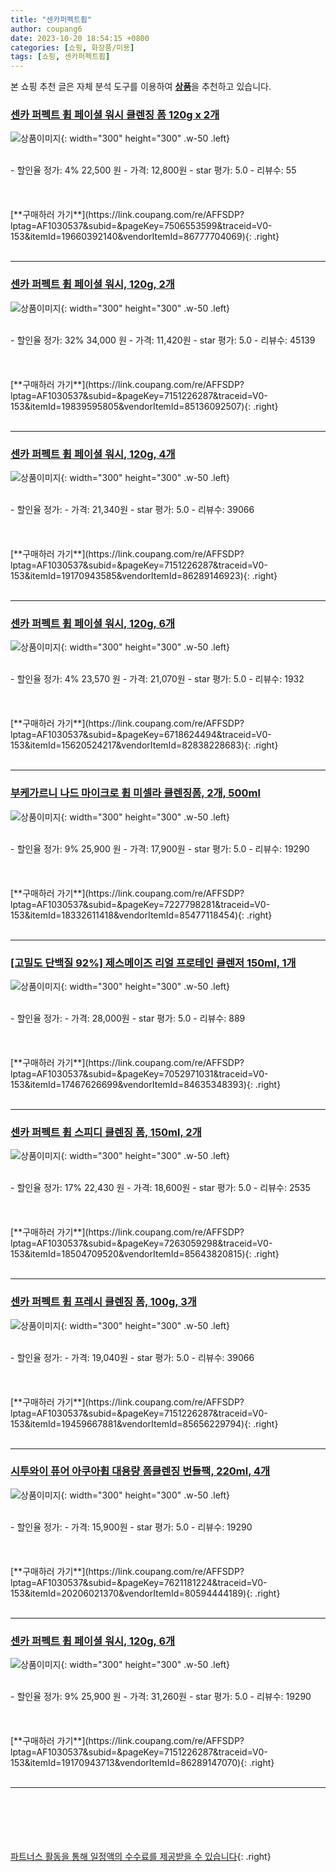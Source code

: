 ```yaml
---
title: "센카퍼펙트휩"
author: coupang6
date: 2023-10-20 18:54:15 +0800
categories: [쇼핑, 화장품/미용]
tags: [쇼핑, 센카퍼펙트휩]
---
```


본 쇼핑 추천 글은 자체 분석 도구를 이용하여 [**상품**](https://link.coupang.com/a/bao1ui)을 추천하고 있습니다.

### [센카 퍼펙트 휩 페이셜 워시 클렌징 폼 120g x 2개](https://link.coupang.com/re/AFFSDP?lptag=AF1030537&subid=&pageKey=7506553599&traceid=V0-153&itemId=19660392140&vendorItemId=86777704069)

![상품이미지](https://thumbnail8.coupangcdn.com/thumbnails/remote/230x230ex/image/vendor_inventory/103f/0da8af4dc2413bf7989bafa60ffb6c9189f3ac1bf2c68993c60e19aa897e.jpg){: width="300" height="300" .w-50 .left}


<br>
- 할인율 정가: 4%  22,500   원
- 가격: 12,800원
- star 평가: 5.0
- 리뷰수: 55
<br>
<br>
<br>
<br>
[**구매하러 가기**](https://link.coupang.com/re/AFFSDP?lptag=AF1030537&subid=&pageKey=7506553599&traceid=V0-153&itemId=19660392140&vendorItemId=86777704069){: .right}
<br>
<br>

---

### [센카 퍼펙트 휩 페이셜 워시, 120g, 2개](https://link.coupang.com/re/AFFSDP?lptag=AF1030537&subid=&pageKey=7151226287&traceid=V0-153&itemId=19839595805&vendorItemId=85136092507)

![상품이미지](https://thumbnail6.coupangcdn.com/thumbnails/remote/230x230ex/image/retail/images/2102734568127553-088c9ea6-7229-4341-9100-c3c5cdd7e5e0.jpg){: width="300" height="300" .w-50 .left}


<br>
- 할인율 정가: 32%  34,000   원
- 가격: 11,420원
- star 평가: 5.0
- 리뷰수: 45139
<br>
<br>
<br>
<br>
[**구매하러 가기**](https://link.coupang.com/re/AFFSDP?lptag=AF1030537&subid=&pageKey=7151226287&traceid=V0-153&itemId=19839595805&vendorItemId=85136092507){: .right}
<br>
<br>

---

### [센카 퍼펙트 휩 페이셜 워시, 120g, 4개](https://link.coupang.com/re/AFFSDP?lptag=AF1030537&subid=&pageKey=7151226287&traceid=V0-153&itemId=19170943585&vendorItemId=86289146923)

![상품이미지](https://thumbnail10.coupangcdn.com/thumbnails/remote/230x230ex/image/retail/images/d53d93f3-bc9d-4d1a-a8c7-d006b7124f882695727988806790552.png){: width="300" height="300" .w-50 .left}


<br>
- 할인율 정가: 
- 가격: 21,340원
- star 평가: 5.0
- 리뷰수: 39066
<br>
<br>
<br>
<br>
[**구매하러 가기**](https://link.coupang.com/re/AFFSDP?lptag=AF1030537&subid=&pageKey=7151226287&traceid=V0-153&itemId=19170943585&vendorItemId=86289146923){: .right}
<br>
<br>

---

### [센카 퍼펙트 휩 페이셜 워시, 120g, 6개](https://link.coupang.com/re/AFFSDP?lptag=AF1030537&subid=&pageKey=6718624494&traceid=V0-153&itemId=15620524217&vendorItemId=82838228683)

![상품이미지](https://thumbnail8.coupangcdn.com/thumbnails/remote/230x230ex/image/vendor_inventory/4c40/2b073766ba49a84d259e43419ab88ce8b159a884d933be4a8f3b72a91291.jpg){: width="300" height="300" .w-50 .left}


<br>
- 할인율 정가: 4%  23,570   원
- 가격: 21,070원
- star 평가: 5.0
- 리뷰수: 1932
<br>
<br>
<br>
<br>
[**구매하러 가기**](https://link.coupang.com/re/AFFSDP?lptag=AF1030537&subid=&pageKey=6718624494&traceid=V0-153&itemId=15620524217&vendorItemId=82838228683){: .right}
<br>
<br>

---

### [부케가르니 나드 마이크로 휩 미셀라 클렌징폼, 2개, 500ml](https://link.coupang.com/re/AFFSDP?lptag=AF1030537&subid=&pageKey=7227798281&traceid=V0-153&itemId=18332611418&vendorItemId=85477118454)

![상품이미지](https://thumbnail10.coupangcdn.com/thumbnails/remote/230x230ex/image/rs_quotation_api/io1msjzv/a799fc1afe7543709f25b25c019d1387.jpg){: width="300" height="300" .w-50 .left}


<br>
- 할인율 정가: 9%  25,900   원
- 가격: 17,900원
- star 평가: 5.0
- 리뷰수: 19290
<br>
<br>
<br>
<br>
[**구매하러 가기**](https://link.coupang.com/re/AFFSDP?lptag=AF1030537&subid=&pageKey=7227798281&traceid=V0-153&itemId=18332611418&vendorItemId=85477118454){: .right}
<br>
<br>

---

### [[고밀도 단백질 92%] 제스메이즈 리얼 프로테인 클렌저 150ml, 1개](https://link.coupang.com/re/AFFSDP?lptag=AF1030537&subid=&pageKey=7052971031&traceid=V0-153&itemId=17467626699&vendorItemId=84635348393)

![상품이미지](https://thumbnail8.coupangcdn.com/thumbnails/remote/230x230ex/image/vendor_inventory/a50a/52f59fbaf90bcc247ed5ed3877000bf81c6b290fb1f51dcb4bce19632bec.jpg){: width="300" height="300" .w-50 .left}


<br>
- 할인율 정가: 
- 가격: 28,000원
- star 평가: 5.0
- 리뷰수: 889
<br>
<br>
<br>
<br>
[**구매하러 가기**](https://link.coupang.com/re/AFFSDP?lptag=AF1030537&subid=&pageKey=7052971031&traceid=V0-153&itemId=17467626699&vendorItemId=84635348393){: .right}
<br>
<br>

---

### [센카 퍼펙트 휩 스피디 클렌징 폼, 150ml, 2개](https://link.coupang.com/re/AFFSDP?lptag=AF1030537&subid=&pageKey=7263059298&traceid=V0-153&itemId=18504709520&vendorItemId=85643820815)

![상품이미지](https://thumbnail6.coupangcdn.com/thumbnails/remote/230x230ex/image/retail/images/2023/04/12/14/8/b3681a5d-d586-4240-80bb-e4b155853d4f.jpg){: width="300" height="300" .w-50 .left}


<br>
- 할인율 정가: 17%  22,430   원
- 가격: 18,600원
- star 평가: 5.0
- 리뷰수: 2535
<br>
<br>
<br>
<br>
[**구매하러 가기**](https://link.coupang.com/re/AFFSDP?lptag=AF1030537&subid=&pageKey=7263059298&traceid=V0-153&itemId=18504709520&vendorItemId=85643820815){: .right}
<br>
<br>

---

### [센카 퍼펙트 휩 프레시 클렌징 폼, 100g, 3개](https://link.coupang.com/re/AFFSDP?lptag=AF1030537&subid=&pageKey=7151226287&traceid=V0-153&itemId=19459667881&vendorItemId=85656229794)

![상품이미지](https://thumbnail6.coupangcdn.com/thumbnails/remote/230x230ex/image/retail/images/2023/04/13/13/0/6f293c4c-2a7d-422d-82c4-c0d865f2e535.jpg){: width="300" height="300" .w-50 .left}


<br>
- 할인율 정가: 
- 가격: 19,040원
- star 평가: 5.0
- 리뷰수: 39066
<br>
<br>
<br>
<br>
[**구매하러 가기**](https://link.coupang.com/re/AFFSDP?lptag=AF1030537&subid=&pageKey=7151226287&traceid=V0-153&itemId=19459667881&vendorItemId=85656229794){: .right}
<br>
<br>

---

### [시투와이 퓨어 아쿠아휩 대용량 폼클렌징 번들팩, 220ml, 4개](https://link.coupang.com/re/AFFSDP?lptag=AF1030537&subid=&pageKey=7621181224&traceid=V0-153&itemId=20206021370&vendorItemId=80594444189)

![상품이미지](https://thumbnail10.coupangcdn.com/thumbnails/remote/230x230ex/image/rs_quotation_api/n9hfdl1b/6ee0a4e6145543238c61e73612c00fce.jpg){: width="300" height="300" .w-50 .left}


<br>
- 할인율 정가: 
- 가격: 15,900원
- star 평가: 5.0
- 리뷰수: 19290
<br>
<br>
<br>
<br>
[**구매하러 가기**](https://link.coupang.com/re/AFFSDP?lptag=AF1030537&subid=&pageKey=7621181224&traceid=V0-153&itemId=20206021370&vendorItemId=80594444189){: .right}
<br>
<br>

---

### [센카 퍼펙트 휩 페이셜 워시, 120g, 6개](https://link.coupang.com/re/AFFSDP?lptag=AF1030537&subid=&pageKey=7151226287&traceid=V0-153&itemId=19170943713&vendorItemId=86289147070)

![상품이미지](https://thumbnail8.coupangcdn.com/thumbnails/remote/230x230ex/image/retail/images/6daca9ee-1a32-4c52-97bf-2e342093364c7694158530565063728.png){: width="300" height="300" .w-50 .left}


<br>
- 할인율 정가: 9%  25,900   원
- 가격: 31,260원
- star 평가: 5.0
- 리뷰수: 19290
<br>
<br>
<br>
<br>
[**구매하러 가기**](https://link.coupang.com/re/AFFSDP?lptag=AF1030537&subid=&pageKey=7151226287&traceid=V0-153&itemId=19170943713&vendorItemId=86289147070){: .right}
<br>
<br>

---
<br><br><br><br><br> [파트너스 활동을 통해 일정액의 수수료를 제공받을 수 있습니다](https://link.coupang.com/a/bao1ui){: .right}